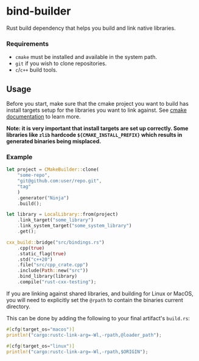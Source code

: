 # bind-builder

Rust build dependency that helps you build and link native libraries.

### Requirements

 - `cmake` must be installed and available in the system path.
 - `git` if you wish to clone repositories.
 - `c`/`c++` build tools.

## Usage

Before you start, make sure that the cmake project you want to build has install targets setup
for the libraries you want to link against. See
[cmake documentation](https://cmake.org/cmake/help/latest/command/install.html) to learn more.

**Note: it is very important that install targets are set up correctly. Some libraries like `zlib` hardcode
`${CMAKE_INSTALL_PREFIX}` which results in generated binaries being misplaced.** 

### Example

```rust
let project = CMakeBuilder::clone(
    "some-repo",
    "git@github.com:user/repo.git",
    "tag"
    )
    .generator("Ninja")
    .build();

let library = LocalLibrary::from(project)
    .link_target("some_library")
    .link_system_target("some_system_library")
    .get();

cxx_build::bridge("src/bindings.rs")
    .cpp(true)
    .static_flag(true)
    .std("c++20")
    .file("src/cpp_crate.cpp")
    .include(Path::new("src"))
    .bind_library(library)
    .compile("rust-cxx-testing");
```

If you are linking against shared libraries, and building for Linux or MacOS, you will need to
explicitly set the `@rpath` to contain the binaries current directory.

This can be done by adding the following to your final artifact's `build.rs`:

```rust
#[cfg(target_os="macos")]
println!("cargo:rustc-link-arg=-Wl,-rpath,@loader_path");

#[cfg(target_os="linux")]
println!("cargo:rustc-link-arg=-Wl,-rpath,$ORIGIN");
```
